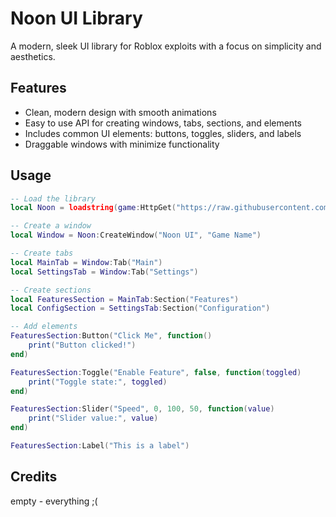 # Noon UI Library

A modern, sleek UI library for Roblox exploits with a focus on simplicity and aesthetics.

## Features

- Clean, modern design with smooth animations
- Easy to use API for creating windows, tabs, sections, and elements
- Includes common UI elements: buttons, toggles, sliders, and labels
- Draggable windows with minimize functionality

## Usage

```lua
-- Load the library
local Noon = loadstring(game:HttpGet("https://raw.githubusercontent.com/USERNAME/noon-ui/main/NoonLibrary.lua"))()

-- Create a window
local Window = Noon:CreateWindow("Noon UI", "Game Name")

-- Create tabs
local MainTab = Window:Tab("Main")
local SettingsTab = Window:Tab("Settings")

-- Create sections
local FeaturesSection = MainTab:Section("Features")
local ConfigSection = SettingsTab:Section("Configuration")

-- Add elements
FeaturesSection:Button("Click Me", function()
    print("Button clicked!")
end)

FeaturesSection:Toggle("Enable Feature", false, function(toggled)
    print("Toggle state:", toggled)
end)

FeaturesSection:Slider("Speed", 0, 100, 50, function(value)
    print("Slider value:", value)
end)

FeaturesSection:Label("This is a label")
```

## Credits

empty - everything ;(
